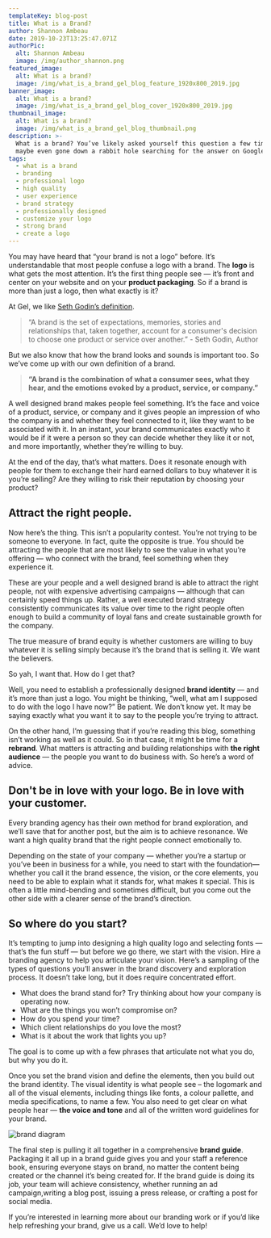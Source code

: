 ```yaml
---
templateKey: blog-post
title: What is a Brand?
author: Shannon Ambeau
date: 2019-10-23T13:25:47.071Z
authorPic:
  alt: Shannon Ambeau
  image: /img/author_shannon.png
featured_image:
  alt: What is a brand?
  image: /img/what_is_a_brand_gel_blog_feature_1920x800_2019.jpg
banner_image:
  alt: What is a brand?
  image: /img/what_is_a_brand_gel_blog_cover_1920x800_2019.jpg
thumbnail_image:
  alt: What is a brand?
  image: /img/what_is_a_brand_gel_blog_thumbnail.png
description: >-
  What is a brand? You’ve likely asked yourself this question a few times and
  maybe even gone down a rabbit hole searching for the answer on Google.
tags:
  - what is a brand
  - branding
  - professional logo
  - high quality
  - user experience
  - brand strategy
  - professionally designed
  - customize your logo
  - strong brand
  - create a logo
---
```

You may have heard that “your brand is not a logo” before. It’s understandable that most people confuse a logo with a brand. The **logo** is what gets the most attention. It’s the first thing people see — it’s front and center on your website and on your **product packaging**. So if a brand is more than just a logo, then what exactly is it?

At Gel, we like [Seth Godin’s definition](https://seths.blog/2009/12/define-brand/). 

> “A brand is the set of expectations, memories, stories and relationships that, taken together, account for a consumer's decision to choose one product or service over another.” - Seth Godin, Author

But we also know that how the brand looks and sounds is important too. So we’ve come up with our own definition of a brand.

> **“A brand is the combination of what a consumer sees, what they hear, and the emotions evoked by a product, service, or company.”**

A well designed brand makes people feel something. It’s the face and voice of a product, service, or company and it gives people an impression of who the company is and whether they feel connected to it, like they want to be associated with it. In an instant, your brand communicates exactly who it would be if it were a person so they can decide whether they like it or not, and more importantly, whether they’re willing to buy. 

At the end of the day, that’s what matters. Does it resonate enough with people for them to exchange their hard earned dollars to buy whatever it is you’re selling? Are they willing to risk their reputation by choosing your product? 

## Attract the right people.

Now here’s the thing. This isn’t a popularity contest. You’re not trying to be someone to everyone. In fact, quite the opposite is true. You should be attracting the people that are most likely to see the value in what you’re offering — who connect with the brand, feel something when they experience it. 

These are your people and a well designed brand is able to attract the right people, not with expensive advertising campaigns — although that can certainly speed things up. Rather, a well executed brand strategy consistently communicates its value over time to the right people often enough to build a community of loyal fans and create sustainable growth for the company. 

The true measure of brand equity is whether customers are willing to buy whatever it is selling simply because it’s the brand that is selling it. We want the believers. 

So yah, I want that. How do I get that? 

Well, you need to establish a professionally designed **brand identity** — and it’s more than just a logo. You might be thinking, “well, what am I supposed to do with the logo I have now?” Be patient. We don’t know yet. It may be saying exactly what you want it to say to the people you’re trying to attract. 

On the other hand, I’m guessing that if you’re reading this blog, something isn’t working as well as it could. So in that case, it might be time for a **rebrand**. What matters is attracting and building relationships with **the right audience** — the people you want to do business with. So here’s a word of advice. 

## Don't be in love with your logo. Be in love with your customer.

Every branding agency has their own method for brand exploration, and we’ll save that for another post, but the aim is to achieve resonance. We want a high quality brand that the right people connect emotionally to.

Depending on the state of your company — whether you’re a startup or you’ve been in business for a while, you need to start with the foundation— whether you call it the brand essence, the vision, or the core elements, you need to be able to explain what it stands for, what makes it special. This is often a little mind-bending and sometimes difficult, but you come out the other side with a clearer sense of the brand’s direction.

## So where do you start?

It’s tempting to jump into designing a high quality logo and selecting fonts — that’s the fun stuff — but before we go there, we start with the vision. Hire a branding agency to help you articulate your vision. Here’s a sampling of the types of questions you’ll answer in the brand discovery and exploration process. It doesn’t take long, but it does require concentrated effort. 

* What does the brand stand for? Try thinking about how your company is operating now. 
* What are the things you won’t compromise on? 
* How do you spend your time? 
* Which client relationships do you love the most? 
* What is it about the work that lights you up? 

The goal is to come up with a few phrases that articulate not what you do, but why you do it. 

Once you set the brand vision and define the elements, then you build out the brand identity. The visual identity is what people see – the logomark and all of the visual elements, including things like fonts, a colour pallette, and media specifications, to name a few. You also need to get clear on what people hear — **the voice and tone** and all of the written word guidelines for your brand.

![brand diagram](/img/brand_diagram_gel_2019.jpg "Brand Diagram")

The final step is pulling it all together in a comprehensive **brand guide**. Packaging it all up in a brand guide gives you and your staff a reference book, ensuring everyone stays on brand, no matter the content being created or the channel it’s being created for. If the brand guide is doing its job, your team will achieve consistency, whether running an ad campaign,writing a blog post, issuing a press release, or crafting a post for social media. 

If you’re interested in learning more about our branding work or if you’d like help refreshing your brand, give us a call. We’d love to help!
